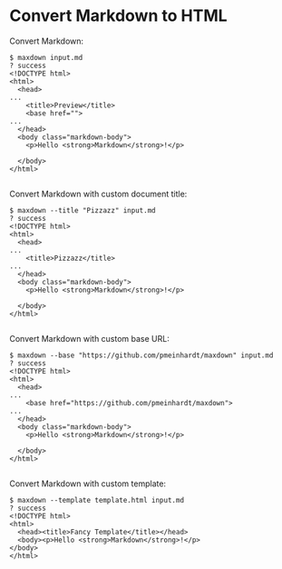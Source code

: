 # Convert Markdown to HTML

Convert Markdown:

```console
$ maxdown input.md
? success
<!DOCTYPE html>
<html>
  <head>
...
    <title>Preview</title>
    <base href="">
...
  </head>
  <body class="markdown-body">
    <p>Hello <strong>Markdown</strong>!</p>

  </body>
</html>


```

Convert Markdown with custom document title:

```console
$ maxdown --title "Pizzazz" input.md
? success
<!DOCTYPE html>
<html>
  <head>
...
    <title>Pizzazz</title>
...
  </head>
  <body class="markdown-body">
    <p>Hello <strong>Markdown</strong>!</p>

  </body>
</html>


```

Convert Markdown with custom base URL:

```console
$ maxdown --base "https://github.com/pmeinhardt/maxdown" input.md
? success
<!DOCTYPE html>
<html>
  <head>
...
    <base href="https://github.com/pmeinhardt/maxdown">
...
  </head>
  <body class="markdown-body">
    <p>Hello <strong>Markdown</strong>!</p>

  </body>
</html>


```

Convert Markdown with custom template:

```console
$ maxdown --template template.html input.md
? success
<!DOCTYPE html>
<html>
  <head><title>Fancy Template</title></head>
  <body><p>Hello <strong>Markdown</strong>!</p>
</body>
</html>


```
